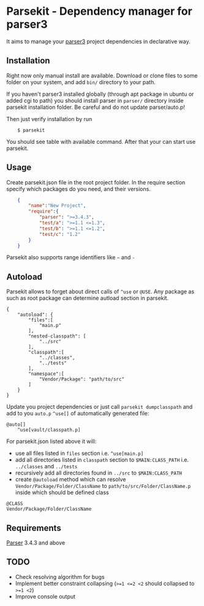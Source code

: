 Parsekit - Dependency manager for parser3
=========================================

It aims to manage your [parser3](http://parser.ru) project dependencies in
declarative way.


Installation
------------

Right now only manual install are available.
Download or clone files to some folder on your system, and add `bin/`
directory to your path.

If you haven't parser3 installed globally (through apt package in ubuntu or
added cgi to path) you should install parser in `parser/` directory inside
parsekit installation folder. Be careful and do not update parser/auto.p!

Then just verify installation by run
```shell
    $ parsekit
```
You should see table with available command.
After that your can start use parsekit.


Usage
-----

Create parsekit.json file in the root project folder. In the require section
specify which packages do you need, and their versions.

```json
    {
        "name":"New Project",
        "require":{
            "parser": ">=3.4.3",
            "test/a": ">=1.1 <=1.3",
            "test/b": ">=1.1 <=1.2",
            "test/c": "1.2"
        }
    }
```

Parsekit also supports range identifiers like `~` and `-`


Autoload
--------

Parsekit allows to forget about direct calls of `^use` or `@USE`. Any package as such as root package can
determine autload section in parsekit.

```
{
    "autoload": {
        "files":[
            "main.p"
        ],
        "nested-classpath": [
            "../src"
        ],
        "classpath":[
            "../classes",
            "../tests"
        ],
        "namespace":[
            "Vendor/Package": "path/to/src"
        ]
    }
}
```

Update you project dependencies or just call `parsekit dumpclasspath` and
add to you `auto.p` `^use[]` of automatically generated file:

```
@auto[]
    ^use[vault/classpath.p]
```

For parsekit.json listed above it will:
* use all files listed in `files` section i.e. `^use[main.p]`
* add all directories listed in `classpath` section to `$MAIN:CLASS_PATH`
i.e. `../classes` and `../tests`
* recursively add all directories found in `../src` to `$MAIN:CLASS_PATH`
* create `@autoload` method which can resolve `Vendor/Package/Folder/ClassName`
to `path/to/src/Folder/ClassName.p` inside which should be defined class
```parser3
@CLASS
Vendor/Package/Folder/ClassName
```


Requirements
------------

[Parser](http://www.parser.ru/en/download/) 3.4.3 and above


TODO
----

* Check resolving algorithm for bugs
* Implement better constraint collapsing (`>=1 <=2 <2` should collapsed to `>=1 <2`)
* Improve console output
